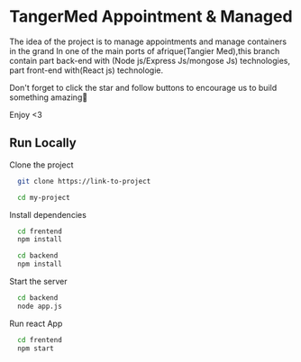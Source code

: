 # TangerMed Appointment & Managed

The idea of the project is to manage appointments and manage containers in the grand In one of the main ports of afrique(Tangier Med),this branch contain part back-end with (Node js/Express Js/mongose Js) technologies,  part front-end with(React js) technologie.

Don't forget to click the star and follow buttons to encourage us to build something amazing🌟

Enjoy <3

## Run Locally

Clone the project

```bash
  git clone https://link-to-project
```

```bash
  cd my-project
```

Install dependencies

```bash
  cd frentend
  npm install
```
```bash
  cd backend
  npm install
```

Start the server

```bash
  cd backend
  node app.js
```

Run react App

```bash
  cd frentend
  npm start
```

